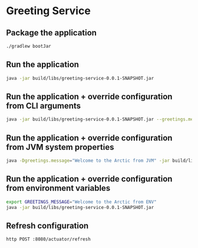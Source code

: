 # Greeting Service

## Package the application

```bash
./gradlew bootJar
```

## Run the application

```bash
java -jar build/libs/greeting-service-0.0.1-SNAPSHOT.jar
```

## Run the application + override configuration from CLI arguments

```bash
java -jar build/libs/greeting-service-0.0.1-SNAPSHOT.jar --greetings.message="Welcome to the Arctic from CLI"
```

## Run the application + override configuration from JVM system properties

```bash
java -Dgreetings.message="Welcome to the Arctic from JVM" -jar build/libs/greeting-service-0.0.1-SNAPSHOT.jar
```

## Run the application + override configuration from environment variables

```bash
export GREETINGS_MESSAGE="Welcome to the Arctic from ENV"
java -jar build/libs/greeting-service-0.0.1-SNAPSHOT.jar
```

## Refresh configuration

```bash
http POST :8080/actuator/refresh
```